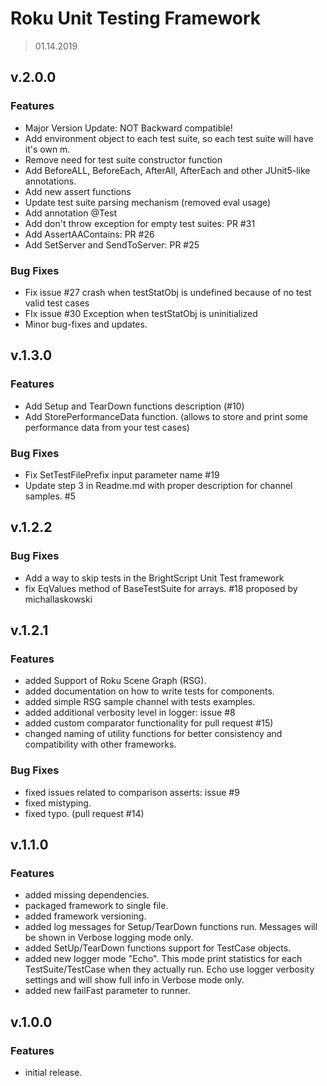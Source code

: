 # **Roku Unit Testing Framework**
> 01.14.2019

## v.2.0.0

### Features
 * Major Version Update: NOT Backward compatible!
 * Add environment object to each test suite, so each test suite will have it's own m. 
 * Remove need for test suite constructor function
 * Add BeforeALL, BeforeEach, AfterAll, AfterEach and other JUnit5-like annotations.
 * Add new assert functions
 * Update test suite parsing mechanism (removed eval usage)
 * Add annotation @Test
 * Add don't throw exception for empty test suites: PR #31
 * Add AssertAAContains: PR #26
 * Add SetServer and SendToServer: PR #25
 
### Bug Fixes
 * Fix issue #27 crash when testStatObj is undefined because of no test valid test cases
 * FIx issue #30 Exception when testStatObj is uninitialized 
 * Minor bug-fixes and updates.
 
## v.1.3.0

### Features
 * Add Setup and TearDown functions description (#10)
 * Add StorePerformanceData function. (allows to store and print some performance data from your test cases)

### Bug Fixes
 * Fix SetTestFilePrefix input parameter name #19
 * Update step 3 in Readme.md with proper description for channel samples. #5

## v.1.2.2

### Bug Fixes

 * Add a way to skip tests in the BrightScript Unit Test framework
 * fix EqValues method of BaseTestSuite for arrays. #18 proposed by michallaskowski

## v.1.2.1

### Features
 * added Support of Roku Scene Graph (RSG).
 * added documentation on how to write tests for components.
 * added simple RSG sample channel with tests examples.
 * added additional verbosity level in logger: issue #8
 * added custom comparator functionality for pull request #15)
 * changed naming of utility functions for better consistency and compatibility with other frameworks.

### Bug Fixes
 * fixed issues related to comparison asserts: issue #9
 * fixed mistyping.
 * fixed typo. (pull request #14)

## v.1.1.0

### Features
 * added missing dependencies.
 * packaged framework to single file.
 * added framework versioning.
 * added log messages for Setup/TearDown functions run. Messages will be shown in Verbose logging mode only.
 * added SetUp/TearDown functions support for TestCase objects.
 * added new logger mode "Echo". This mode print statistics for each TestSuite/TestCase when they actually run. Echo use logger verbosity settings and will show full info in Verbose mode only.
 * added new failFast parameter to runner.

## v.1.0.0

### Features
 * initial release.
